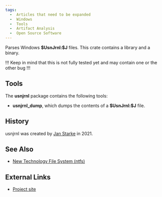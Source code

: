 ```yaml
---
tags:
  -  Articles that need to be expanded
  -  Windows
  -  Tools
  -  Artifact Analysis
  -  Open Source Software
---
```

Parses Windows **\$UsnJrnl:\$J** files. This crate contains a library
and a binary.

!!! Keep in mind that this is not fully tested yet and may contain one
or the other bug !!!

## Tools

The **usnjrnl** package contains the following tools:

- **usnjrnl_dump**, which dumps the contents of a **\$UsnJrnl:\$J**
  file.

## History

usnjrnl was created by [Jan Starke](jan_starke.md) in 2021.

## See Also

- [New Technology File System
  (ntfs)](new_technology_file_system_(ntfs).md)

## External Links

- [Project site](https://github.com/janstarke/usnjrnl/)